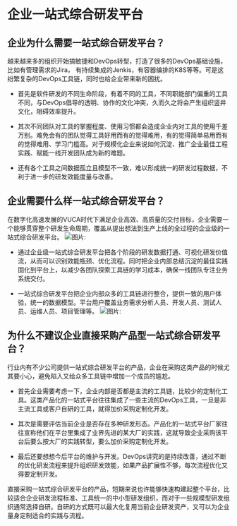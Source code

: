 # 企业一站式综合研发平台
## 企业为什么需要一站式综合研发平台？
越来越来多的组织开始搞敏捷和DevOps转型，打造了很多的DevOps基础设施，比如有管理需求的Jira， 有持续集成的Jenkis，有容器编排的K8S等等。可是这纷繁复杂的DevOps工具链，同时也给企业带来新的困扰。

* 首先是软件研发的不同生命阶段，有着不同的工具，不同职能部门偏重的工具不同，与DevOps倡导的透明、协作的文化冲突，久而久之将会产生组织竖井文化，阻碍效率提升。

* 其次不同团队对工具的掌握程度、使用习惯都会造成企业内对工具的使用千差万别。难免会有的团队觉得工具好用而有的觉得难用，有的觉得简单易用而有的觉得难用、学习门槛高。对于规模化企业来说如何沉淀、推广企业最佳工程实践、赋能一线开发团队成为新的难题。

* 还有各个工具之间数据孤立且模型不一致，难以形成统一的研发过程数据，不利于进一步的研发效能度量与改善。

## 企业需要什么样一站式综合研发平台？
在数字化高速发展的VUCA时代下满足企业高效、高质量的交付目标，企业需要一个能够贯穿整个研发生命周期，覆盖从提出想法到生产上线的全过程的企业级的一站式综合研发平台。
![图片: ](https://uploader.shimo.im/f/aSJU2okShFmP7U4A.png)

* 通过企业级一站式综合研发平台把各个阶段的研发数据打通、可视化研发价值流，从而可以识别效能瓶颈、优化流程。同时把企业内部总结沉淀的最佳实践固化到平台上，以减少各团队探索工具链的学习成本，确保一线团队专注业务系统交付。

* 一站式综合研发平台把企业内部众多的工具链进行整合，提供一致的用户体验，统一的数据模型。平台用户覆盖业务需求分析人员、开发人员、测试人员、运维人员、项目管理等。
![图片: ](https://uploader.shimo.im/f/pmBbEKFMrwvej7il.png)

## 为什么不建议企业直接采购产品型一站式综合研发平台？
行业内有不少公司提供一站式综合研发平台的产品，企业在采购这类产品的时候尤其要小心，避免陷入又给众多工具链中增加一个成员的尴尬。

* 首先企业需要考虑一下，企业内部是否都是主流的工具链，比较少的定制化工具。这类产品化的一站式平台往往集成了一些主流的DevOps工具，一旦是非主流工具或客户自研的工具，就得加价采购定制化开发。

* 其次是需要评估当前企业是否存在多种研发形态。产品化的一站式平台厂家往往宣称他们在平台里集成了业界先进的某大厂的实践，这就导致企业采购该平台后要么按大厂的实践转型，要么加价采购定制化开发。

* 最后还要想想今后平台的维护与开发。DevOps讲究的是持续改善，通过不断的优化研发流程来提升组织研发效能，如果产品扩展性不够，每次流程优化又得要定制开发。

直接采购一站式综合研发平台的产品，短期来说也许能够快速构建起整个平台，比较适合企业研发流程标准、工具统一的中小型研发组织，而对于一些规模型研发组织通常选择自研。自研的方式既可以最大化复用当前企业研发资产，又可以为企业量身定制适合的实践与流程。
